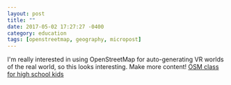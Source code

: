 ```yaml
---
layout: post
title: ""
date: 2017-05-02 17:27:27 -0400
category: education
tags: [openstreetmap, geography, micropost]
---
```


I'm really interested in using OpenStreetMap for auto-generating VR worlds of the real world, so this looks interesting. Make more content! [OSM class for high school kids](https://github.com/shawnmgoulet/teachosm-for-high-school/blob/master/README.md)

